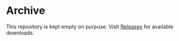 # Archive

This repository is kept empty on purpuse. Visit [Releases][download] for available downloads.

  [download]: https://github.com/iBug/Archive/releases "Archive Releases"
